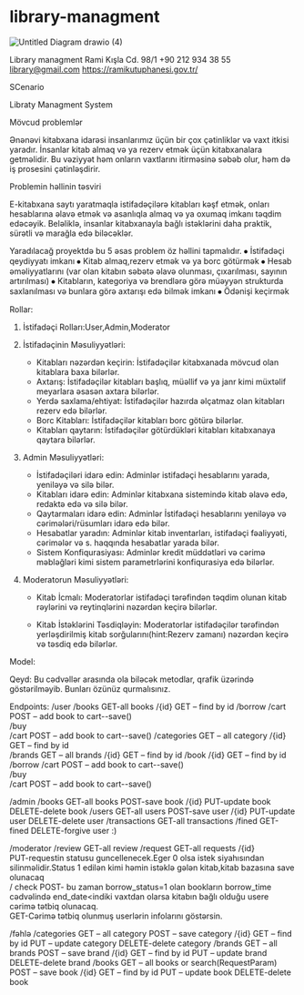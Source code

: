 # library-managment
![Untitled Diagram drawio (4)](https://github.com/jahangirzadanurlan/library-managment/assets/103985861/68d8008a-d5d2-4965-b38c-5daec5735c3c)

Library managment
Rami Kışla Cd. 98/1   +90 212 934 38 55
library@gmail.com  https://ramikutuphanesi.gov.tr/




SCenario

Libraty Managment System

Mövcud problemlər

Ənənəvi kitabxana idarəsi insanlarımız üçün bir çox çətinliklər və vaxt itkisi yaradır. İnsanlar kitab almaq və ya rezerv etmək üçün kitabxanalara getməlidir. Bu vəziyyət həm onların vaxtlarını itirməsinə səbəb olur, həm də iş prosesini çətinləşdirir.

Problemin həllinin təsviri

E-kitabxana saytı yaratmaqla istifadəçilərə kitabları kəşf etmək, onları hesablarına əlavə etmək və asanlıqla almaq və ya oxumaq imkanı təqdim edəcəyik. Beləliklə, insanlar kitabxanayla bağlı istəklərini daha praktik, sürətli və marağla edə biləcəklər.

Yaradılacağ proyektdə bu 5 əsas problem öz həllini tapmalıdır.
⦁	İstifadəçi qeydiyyatı imkanı 
⦁	Kitab almaq,rezerv etmək və ya borc götürmək
⦁	Hesab əməliyyatlarını (var olan kitabın səbətə əlavə olunması, çıxarılması, sayının artırılması)
⦁	Kitabların, kategoriya və brendlərə görə müəyyən strukturda saxlanılması və bunlara görə axtarışı edə bilmək imkanı
⦁	Ödənişi keçirmək


Rollar:
1. İstifadəçi Rolları:User,Admin,Moderator

1. İstifadəçinin Məsuliyyətləri:
   - Kitabları nəzərdən keçirin: İstifadəçilər kitabxanada mövcud olan kitablara baxa bilərlər.
   - Axtarış: İstifadəçilər kitabları başlıq, müəllif və ya janr kimi müxtəlif meyarlara əsasən axtara bilərlər.
   - Yerdə saxlama/ehtiyat: İstifadəçilər hazırda əlçatmaz olan kitabları rezerv edə bilərlər.
   - Borc Kitabları: İstifadəçilər kitabları borc götürə bilərlər.
   - Kitabları qaytarın: İstifadəçilər götürdükləri kitabları kitabxanaya qaytara bilərlər.

2. Admin Məsuliyyətləri:
   - İstifadəçiləri idarə edin: Adminlər istifadəçi hesablarını yarada, yeniləyə və silə bilər.
   - Kitabları idarə edin: Adminlər kitabxana sistemində kitab əlavə edə, redaktə edə və silə bilər.
   - Qaytarmaları idarə edin: Adminlər İstifadəçi hesablarını yeniləyə və cərimələri/rüsumları idarə edə bilər.
   - Hesabatlar yaradın: Adminlər kitab inventarları, istifadəçi fəaliyyəti, cərimələr və s. haqqında hesabatlar yarada bilər.
   - Sistem Konfiqurasiyası: Adminlər kredit müddətləri və cərimə məbləğləri kimi sistem parametrlərini konfiqurasiya edə bilərlər.

3. Moderatorun Məsuliyyətləri:
   - Kitab İcmalı: Moderatorlar istifadəçi tərəfindən təqdim olunan kitab rəylərini və reytinqlərini nəzərdən keçirə bilərlər.

   - Kitab İstəklərini Təsdiqləyin: Moderatorlar istifadəçilər tərəfindən yerləşdirilmiş kitab sorğularını(hint:Rezerv zamanı) nəzərdən keçirə və təsdiq edə bilərlər.


Model:


 



Qeyd: Bu cədvəllər arasında ola biləcək metodlar, qrafik üzərində göstərilməyib. Bunları özünüz qurmalısınız.


Endpoints:
/user
    /books
         GET-all books
                           /{id}
                               GET – find by id
                                 /borrow
                                 /cart
                                    POST – add book to cart--save()                                  
                                 /buy     
                                /cart
                                    POST – add book to cart--save()
    /categories
                    GET – all category
                           /{id}
                               GET – find by id     
                              /brands
                                  GET – all brands
                                         /{id}
                                             GET – find by id
                                              /book
                                                    /{id}
                                                        GET – find by id
                                                          /borrow
                                                                   /cart
                                                                        POST – add book to cart--save()                                  
                                                           /buy     
                                                                 /cart
                                                                        POST – add book to cart--save()

                 
/admin
    /books
         GET-all books
         POST-save book
         /{id}
                PUT-update book
                DELETE-delete book 
    /users
         GET-all users
         POST-save user
         /{id}
                PUT-update user
                DELETE-delete user
                      /transactions
                              GET-all transactions
                       /fined
                               GET-fined
                               DELETE-forgive user :)                           


  
 /moderator
              /review
                   GET-all review
             /request
                   GET-all requests
                          /{id}          
                                                   PUT-requestin statusu guncellenecek.Eger 0 olsa istek siyahısından silinməlidir.Status 1 edilən kimi                                                                                                        həmin istəklə gələn kitab,kitab bazasına save olunacaq    
            / check
                   POST- bu zaman borrow_status=1 olan bookların borrow_time cədvəlində end_date<indiki vaxtdan olarsa kitabın bağlı olduğu usere cərimə tətbiq olunacaq.   
                      GET-Cərimə tətbiq olunmuş userlərin infolarını göstərsin.                      

/fəhlə
             /categories
                    GET – all category
                          POST – save category
                           /{id}
                               GET – find by id
                               PUT – update category
                               DELETE-delete category 
                                         /brands
                                                 GET – all brands
                                                   POST – save brand
                                                          /{id}
                                                                   GET – find by id
                                                                   PUT – update brand 
                                                                   DELETE-delete brand 
                                                                           /books
                                                                                   GET – all books or search(RequestParam)
                                                                                      POST – save book
                                                                                              /{id}
                                                                                                       GET – find by id
                                                                                                       PUT – update book
                                                                                                       DELETE-delete book 










